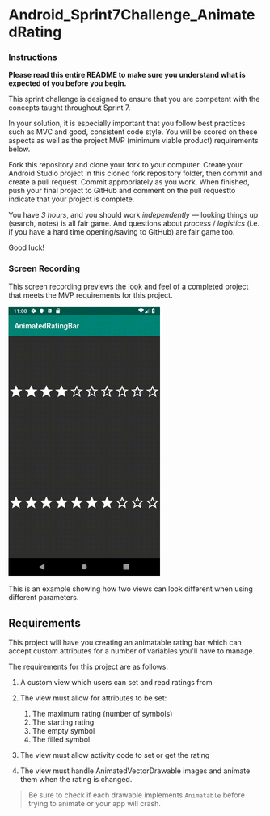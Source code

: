 # Android_Sprint7Challenge_AnimatedRating

### Instructions

**Please read this entire README to make sure you understand what is expected of you before you begin.**

This sprint challenge is designed to ensure that you are competent with the concepts taught throughout Sprint 7.

In your solution, it is especially important that you follow best practices such as MVC and good, consistent code style. You will be scored on these aspects as well as the project MVP (minimum viable product) requirements below.

Fork this repository and clone your fork to your computer. Create your Android Studio project in this cloned fork repository folder, then commit and create a pull request. Commit appropriately as you work. When finished, push your final project to GitHub and comment on the pull requestto indicate that your project is complete.

You have *3 hours*, and you should work *independently* — looking things up (search, notes) is all fair game. And questions about *process* / *logistics* (i.e. if you have a hard time opening/saving to GitHub) are fair game too.

Good luck!

### Screen Recording

This screen recording previews the look and feel of a completed project that meets the MVP requirements for this project.

<img src="animatedRatingBar_short.gif" width="300">

This is an example showing how two views can look different when using different parameters.

## Requirements

This project will have you creating an animatable rating bar which can accept custom attributes for a number of variables you'll have to manage.

The requirements for this project are as follows:

1. A custom view which users can set and read ratings from

2. The view must allow for attributes to be set:
    1. The maximum rating (number of symbols)
    2. The starting rating
    3. The empty symbol
    4. The filled symbol

3. The view must allow activity code to set or get the rating

4. The view must handle AnimatedVectorDrawable images and animate them when the rating is changed.
> Be sure to check if each drawable implements `Animatable` before trying to animate or your app will crash. 
